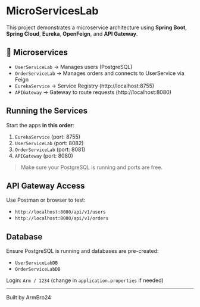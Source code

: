 # MicroServicesLab 

This project demonstrates a microservice architecture using **Spring Boot**, **Spring Cloud**, **Eureka**, **OpenFeign**, and **API Gateway**.

## 🔧 Microservices

- `UserServiceLab` → Manages users (PostgreSQL)
- `OrderServiceLab` → Manages orders and connects to UserService via Feign
- `EurekaService` → Service Registry (http://localhost:8755)
- `APIGateway` → Gateway to route requests (http://localhost:8080)

## Running the Services

Start the apps **in this order**:

1. `EurekaService` (port: 8755)
2. `UserServiceLab` (port: 8082)
3. `OrderServiceLab` (port: 8081)
4. `APIGateway` (port: 8080)

> Make sure your PostgreSQL is running and ports are free.

## API Gateway Access

Use Postman or browser to test:
- `http://localhost:8080/api/v1/users`
- `http://localhost:8080/api/v1/orders`

## Database

Ensure PostgreSQL is running and databases are pre-created:
- `UserServiceLabDB`
- `OrderServiceLabDB`

Login: `Arm / 1234` (change in `application.properties` if needed)

---

Built by ArmBro24
